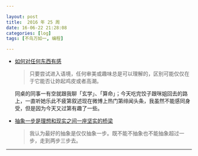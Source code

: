 ```yaml
---

layout: post
title:  2016 年 25 周
date: 16-06-22 21:28:08
categories: [log]
tags: [不鸟万如一, 编程]

---
```


- [如何对任何东西有感](https://blog.yitianshijie.net/2016/06/22/hack-your-cultural-gene/)

	> 只要尝试进入语境，任何审美或趣味总是可以理解的，区别可能仅仅在于它能否让妳起鸡皮或者高潮。

	同桌的同事一有空就跟我聊「玄学」、「算命」；今天吃完饺子跟咪姐回去的路上，一直听她乐此不疲第叙述现在微博上热门第绯闻头条，我虽然不能感同身受，但是因为今天又过第有趣了一些。

- [抽象一步是理想和现实之间一座坚实的桥梁](http://mp.weixin.qq.com/s?__biz=MjM5NzI0Mjg0MA%3D%3D&idx=1&mid=2652370953&scene=0&sn=68ca35e621bafc56cf425371b9760a0f)

	> 我认为最好的抽象是仅仅抽象一步。既不能不抽象也不能抽象超过一步，走到两步三步去。

---
